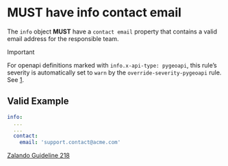 # **MUST** have info contact email

The `info` object **MUST** have a `contact email` property that contains a valid email address for the responsible team.

> [!IMPORTANT]
> For openapi definitions marked with `info.x-api-type: pygeoapi`, this rule’s severity is automatically set to `warn` by the `override-severity-pygeoapi` rule. See [1].

## Valid Example

```yaml
info:
  ...
  ...
  contact:
    email: 'support.contact@acme.com'
```

[Zalando Guideline 218][2]

[1]: ../index.md#pygeoapi-severity-overrides
[2]: https://opensource.zalando.com/restful-api-guidelines/#218
